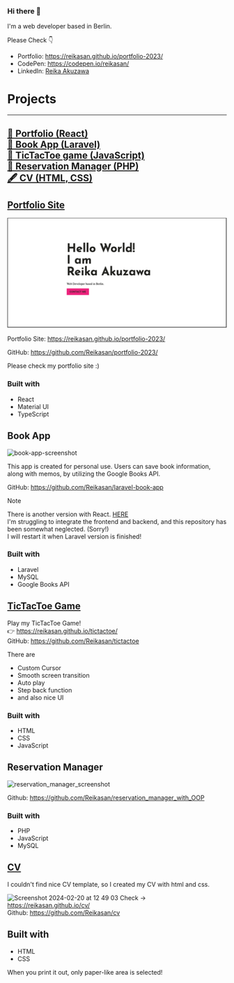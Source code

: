### Hi there 👋
I'm a web developer based in Berlin.

Please Check :point_down:
- Portfolio: https://reikasan.github.io/portfolio-2023/
- CodePen: https://codepen.io/reikasan/
- LinkedIn: [Reika Akuzawa](https://www.linkedin.com/in/reika-akuzawa-8271b7242/)

# Projects
---
[🌵 Portfolio (React)](#portfolio-site)<br/>
[📖 Book App (Laravel)](#book-app)<br/>
[🍰 TicTacToe game (JavaScript)](#tictactoe-game)<br/>
[🍝 Reservation Manager (PHP)](#reservation-manager)<br/>
[🖋️ CV (HTML, CSS)](#cv)<br/>
---

## [Portfolio Site](https://reikasan.github.io/portfolio-2023/)
<img alt="ogp-img(2).png" src="https://github.com/Reikasan/photo_for_codepen/blob/main/ogp-img(2).png?raw=true" data-hpc="true" class="Box-sc-g0xbh4-0 kzRgrI">

Portfolio Site: <https://reikasan.github.io/portfolio-2023/>

GitHub: <https://github.com/Reikasan/portfolio-2023/>

Please check my portfolio site :)

### Built with
- React
- Material UI
- TypeScript
  
## Book App
<img alt="book-app-screenshot" src="https://github.com/Reikasan/Reikasan/assets/68085523/67c0d2dc-9de2-4477-9529-e75fb0d8ecb0">

This app is created for personal use. Users can save book information, along with memos, by utilizing the Google Books API.

GitHub: https://github.com/Reikasan/laravel-book-app
> [!NOTE]
> There is another version with React. [HERE](https://github.com/Reikasan/Book-app) <br/>
> I'm struggling to integrate the frontend and backend, and this repository has been somewhat neglected. (Sorry!) <br/>
> I will restart it when Laravel version is finished!


### Built with 
- Laravel
- MySQL
- Google Books API

## [TicTacToe Game](https://reikasan.github.io/tictactoe/)

Play my TicTacToe Game!<br/>
👉 https://reikasan.github.io/tictactoe/<br/>
GitHub: https://github.com/Reikasan/tictactoe<br/>

There are
-  Custom Cursor
-  Smooth screen transition
-  Auto play
-  Step back function
-  and also nice UI

### Built with 
- HTML
- CSS
- JavaScript


## Reservation Manager
<img src="https://user-images.githubusercontent.com/68085523/167089689-009bf759-55af-458b-88d2-cf1fe1aae866.jpg" alt="reservation_manager_screenshot" style="max-width: 100%;">

Github: https://github.com/Reikasan/reservation_manager_with_OOP

### Built with
- PHP
- JavaScript
- MySQL

## [CV](https://reikasan.github.io/cv/)
I couldn't find nice CV template, so I created my CV with html and css.

![Screenshot 2024-02-20 at 12 49 03](https://github.com/Reikasan/Reikasan/assets/68085523/853b3004-1817-4ea5-81f7-24483d715168)
Check -> https://reikasan.github.io/cv/<br/>
Github: https://github.com/Reikasan/cv

## Built with
- HTML
- CSS

When you print it out, only paper-like area is selected!
